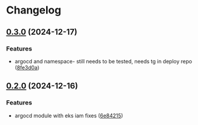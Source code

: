 # Changelog

## [0.3.0](https://github.com/sharing-fish/fish-platform-library/compare/v0.2.0...v0.3.0) (2024-12-17)


### Features

* argocd and namespace- still needs to be tested, needs tg in deploy repo ([8fe3d0a](https://github.com/sharing-fish/fish-platform-library/commit/8fe3d0a5bda2b1cdc88884fbbd060713bcedb321))

## [0.2.0](https://github.com/sharing-fish/fish-platform-library/compare/v0.1.0...v0.2.0) (2024-12-16)


### Features

* argocd module with eks iam fixes ([6e84215](https://github.com/sharing-fish/fish-platform-library/commit/6e84215aff9456d8990801f36177a177fa41e78e))
